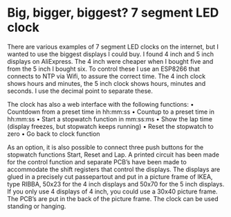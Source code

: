 # Big, bigger, biggest? 7 segment LED clock

There are various examples of 7 segment LED clocks on the internet, but I wanted to use the biggest displays I could buy. I found 4 inch and 5 inch displays on AliExpress. The 4 inch were cheaper when I bought five and from the 5 inch I bought six.
To control these I use an ESP8266 that connects to NTP via Wifi, to assure the correct time.
The 4 inch clock shows hours and minutes, the 5 inch clock shows hours, minutes and seconds. I use the decimal point to separate these.

The clock has also a web interface with the following functions:
•	Countdown from a preset time in hh:mm:ss
•	Countup to a preset time in hh:mm:ss
•	Start a stopwatch function in mm:ss:ms
•	Show the lap time (display freezes, but stopwatch keeps running)
•	Reset the stopwatch to zero
•	Go back to clock function

 
As an option, it is also possible to connect three push buttons for the stopwatch functions Start, Reset and Lap.
A printed circuit has been made for the control function and separate PCB’s have been made to accommodate the shift registers that control the displays.
The displays are glued in a precisely cut passepartout and put in a picture frame of IKEA, type RIBBA, 50x23 for the 4 inch displays and 50x70 for the 5 inch displays. If you only use 4 displays of 4 inch, you could use a 30x40 picture frame. The PCB’s are put in the back of the picture frame. The clock can be used standing or hanging. 
